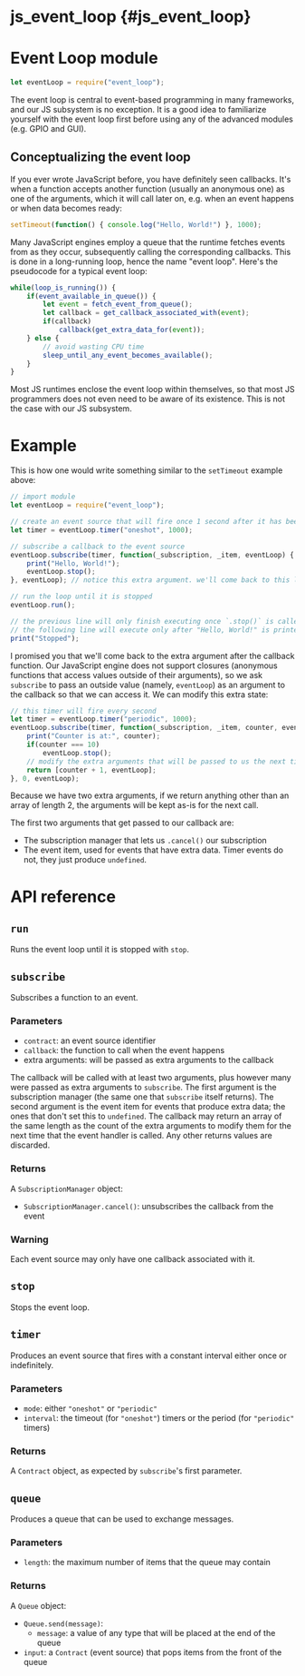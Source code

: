 # js_event_loop {#js_event_loop}

# Event Loop module
```js
let eventLoop = require("event_loop");
```

The event loop is central to event-based programming in many frameworks, and our
JS subsystem is no exception. It is a good idea to familiarize yourself with the
event loop first before using any of the advanced modules (e.g. GPIO and GUI).

## Conceptualizing the event loop
If you ever wrote JavaScript before, you have definitely seen callbacks. It's
when a function accepts another function (usually an anonymous one) as one of
the arguments, which it will call later on, e.g. when an event happens or when
data becomes ready:
```js
setTimeout(function() { console.log("Hello, World!") }, 1000);
```

Many JavaScript engines employ a queue that the runtime fetches events from as
they occur, subsequently calling the corresponding callbacks. This is done in a
long-running loop, hence the name "event loop". Here's the pseudocode for a
typical event loop:
```js
while(loop_is_running()) {
    if(event_available_in_queue()) {
        let event = fetch_event_from_queue();
        let callback = get_callback_associated_with(event);
        if(callback)
            callback(get_extra_data_for(event));
    } else {
        // avoid wasting CPU time
        sleep_until_any_event_becomes_available();
    }
}
```

Most JS runtimes enclose the event loop within themselves, so that most JS
programmers does not even need to be aware of its existence. This is not the
case with our JS subsystem.

# Example
This is how one would write something similar to the `setTimeout` example above:
```js
// import module
let eventLoop = require("event_loop");

// create an event source that will fire once 1 second after it has been created
let timer = eventLoop.timer("oneshot", 1000);

// subscribe a callback to the event source
eventLoop.subscribe(timer, function(_subscription, _item, eventLoop) {
    print("Hello, World!");
    eventLoop.stop();
}, eventLoop); // notice this extra argument. we'll come back to this later

// run the loop until it is stopped
eventLoop.run();

// the previous line will only finish executing once `.stop()` is called, hence
// the following line will execute only after "Hello, World!" is printed
print("Stopped");
```

I promised you that we'll come back to the extra argument after the callback
function. Our JavaScript engine does not support closures (anonymous functions
that access values outside of their arguments), so we ask `subscribe` to pass an
outside value (namely, `eventLoop`) as an argument to the callback so that we
can access it. We can modify this extra state:
```js
// this timer will fire every second
let timer = eventLoop.timer("periodic", 1000);
eventLoop.subscribe(timer, function(_subscription, _item, counter, eventLoop) {
    print("Counter is at:", counter);
    if(counter === 10)
        eventLoop.stop();
    // modify the extra arguments that will be passed to us the next time
    return [counter + 1, eventLoop];
}, 0, eventLoop);
```

Because we have two extra arguments, if we return anything other than an array
of length 2, the arguments will be kept as-is for the next call.

The first two arguments that get passed to our callback are:
  - The subscription manager that lets us `.cancel()` our subscription
  - The event item, used for events that have extra data. Timer events do not,
    they just produce `undefined`.

# API reference
## `run`
Runs the event loop until it is stopped with `stop`.

## `subscribe`
Subscribes a function to an event.

### Parameters
  - `contract`: an event source identifier
  - `callback`: the function to call when the event happens
  - extra arguments: will be passed as extra arguments to the callback

The callback will be called with at least two arguments, plus however many were
passed as extra arguments to `subscribe`. The first argument is the subscription
manager (the same one that `subscribe` itself returns). The second argument is
the event item for events that produce extra data; the ones that don't set this
to `undefined`. The callback may return an array of the same length as the count
of the extra arguments to modify them for the next time that the event handler
is called. Any other returns values are discarded.

### Returns
A `SubscriptionManager` object:
  - `SubscriptionManager.cancel()`: unsubscribes the callback from the event

### Warning
Each event source may only have one callback associated with it.

## `stop`
Stops the event loop.

## `timer`
Produces an event source that fires with a constant interval either once or
indefinitely.

### Parameters
  - `mode`: either `"oneshot"` or `"periodic"`
  - `interval`: the timeout (for `"oneshot"`) timers or the period (for
    `"periodic"` timers)

### Returns
A `Contract` object, as expected by `subscribe`'s first parameter.

## `queue`
Produces a queue that can be used to exchange messages.

### Parameters
  - `length`: the maximum number of items that the queue may contain

### Returns
A `Queue` object:
  - `Queue.send(message)`:
    - `message`: a value of any type that will be placed at the end of the queue
  - `input`: a `Contract` (event source) that pops items from the front of the
    queue
